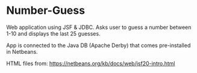 # Number-Guess

Web application using JSF &amp; JDBC. Asks user to guess a number between 1-10 and displays the last 25 guesses. 

App is connected to the Java DB (Apache Derby) that comes pre-installed in Netbeans.

HTML files from:  https://netbeans.org/kb/docs/web/jsf20-intro.html

